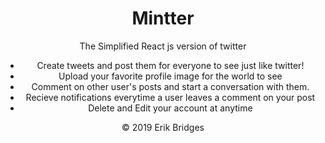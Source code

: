<div align="center">
	<h1>Mintter </h1>
	<span>The Simplified React js version of twitter </span>
	
 - Create tweets and post them for everyone to see just like twitter!
 - Upload your favorite profile image for the world to see
 - Comment on other user's posts and start a conversation with them.
 - Recieve notifications everytime a user leaves a comment on your post 
 - Delete and Edit your account at anytime

 <p> &copy; 2019 Erik Bridges </p>
</div>
